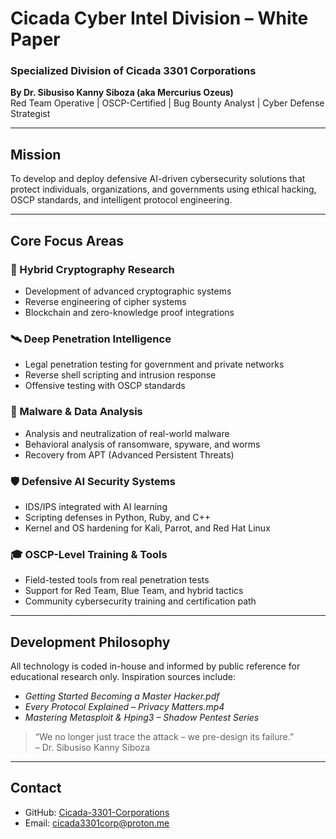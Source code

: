 
# Cicada Cyber Intel Division – White Paper
### Specialized Division of Cicada 3301 Corporations
**By Dr. Sibusiso Kanny Siboza (aka Mercurius Ozeus)**  
Red Team Operative | OSCP-Certified | Bug Bounty Analyst | Cyber Defense Strategist

---

## Mission

To develop and deploy defensive AI-driven cybersecurity solutions that protect individuals, organizations, and governments using ethical hacking, OSCP standards, and intelligent protocol engineering.

---

## Core Focus Areas

### 🧬 Hybrid Cryptography Research
- Development of advanced cryptographic systems
- Reverse engineering of cipher systems
- Blockchain and zero-knowledge proof integrations

### 🛰️ Deep Penetration Intelligence
- Legal penetration testing for government and private networks
- Reverse shell scripting and intrusion response
- Offensive testing with OSCP standards

### 🧪 Malware & Data Analysis
- Analysis and neutralization of real-world malware
- Behavioral analysis of ransomware, spyware, and worms
- Recovery from APT (Advanced Persistent Threats)

### 🛡️ Defensive AI Security Systems
- IDS/IPS integrated with AI learning
- Scripting defenses in Python, Ruby, and C++
- Kernel and OS hardening for Kali, Parrot, and Red Hat Linux

### 🎓 OSCP-Level Training & Tools
- Field-tested tools from real penetration tests
- Support for Red Team, Blue Team, and hybrid tactics
- Community cybersecurity training and certification path

---

## Development Philosophy

All technology is coded in-house and informed by public reference for educational research only. Inspiration sources include:

- *Getting Started Becoming a Master Hacker.pdf*
- *Every Protocol Explained – Privacy Matters.mp4*
- *Mastering Metasploit & Hping3 – Shadow Pentest Series*

> “We no longer just trace the attack – we pre-design its failure.”  
> – Dr. Sibusiso Kanny Siboza

---

## Contact

- GitHub: [Cicada-3301-Corporations](https://github.com/Cicada-3301Bank/Cicada-3301-Corporations)  
- Email: cicada3301corp@proton.me

